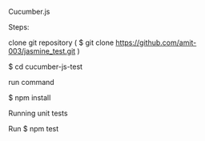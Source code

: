 Cucumber.js

Steps:

clone git repository ( $ git clone https://github.com/amit-003/jasmine_test.git )

$ cd cucumber-js-test

run command

$ npm install

Running unit tests

Run $ npm test
